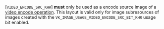 [`VIDEO_ENCODE_SRC_KHR`] **must**  only be used as a
encode source image of a [video encode
operation](https://www.khronos.org/registry/vulkan/specs/1.3-extensions/html/vkspec.html#video-encode-operations).
This layout is valid only for image subresources of images created with
the `VK_IMAGE_USAGE_VIDEO_ENCODE_SRC_BIT_KHR` usage bit enabled.